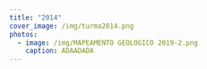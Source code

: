 ```yaml
---
title: "2014"
cover_image: /img/turma2014.png
photos:
  - image: /img/MAPEAMENTO GEOLOGICO 2019-2.png
    caption: ADAADADA
---
```

